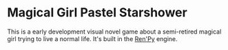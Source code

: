 # Magical Girl Pastel Starshower
This is a early development visual novel game about a semi-retired magical girl trying to live a normal life. It's built in the [Ren'Py](https://www.renpy.org/) engine.